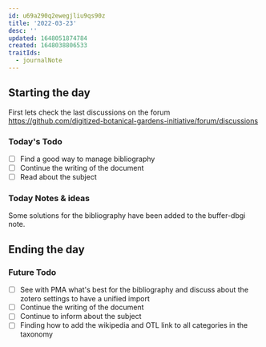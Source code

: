 ```yaml
---
id: u69a290q2ewegjliu9qs90z
title: '2022-03-23'
desc: ''
updated: 1648051874784
created: 1648038806533
traitIds:
  - journalNote
---
```



## Starting the day

First lets check the last discussions on the forum https://github.com/digitized-botanical-gardens-initiative/forum/discussions

### Today's Todo 

- [ ] Find a good way to manage bibliography
- [ ] Continue the writing of the document
- [ ] Read about the subject

### Today Notes & ideas
Some solutions for the bibliography have been added to the buffer-dbgi note.



## Ending the day

### Future Todo

- [ ] See with PMA what's best for the bibliography and discuss about the zotero settings to have a unified import
- [ ] Continue the writing of the document
- [ ] Continue to inform about the subject
- [ ] Finding how to add the wikipedia and OTL link to all categories in the taxonomy
